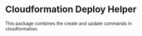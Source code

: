 # Cloudformation Deploy Helper

This package combines the create and update commands in cloudformation.